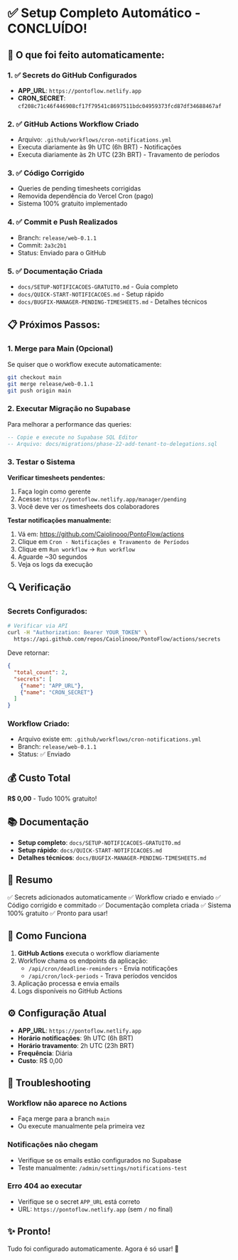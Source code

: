 # ✅ Setup Completo Automático - CONCLUÍDO!

## 🎉 O que foi feito automaticamente:

### 1. ✅ Secrets do GitHub Configurados
- **APP_URL**: `https://pontoflow.netlify.app`
- **CRON_SECRET**: `cf208c71c46f446908cf17f79541c8697511bdc04959373fcd87df34688467af`

### 2. ✅ GitHub Actions Workflow Criado
- Arquivo: `.github/workflows/cron-notifications.yml`
- Executa diariamente às 9h UTC (6h BRT) - Notificações
- Executa diariamente às 2h UTC (23h BRT) - Travamento de períodos

### 3. ✅ Código Corrigido
- Queries de pending timesheets corrigidas
- Removida dependência do Vercel Cron (pago)
- Sistema 100% gratuito implementado

### 4. ✅ Commit e Push Realizados
- Branch: `release/web-0.1.1`
- Commit: `2a3c2b1`
- Status: Enviado para o GitHub

### 5. ✅ Documentação Criada
- `docs/SETUP-NOTIFICACOES-GRATUITO.md` - Guia completo
- `docs/QUICK-START-NOTIFICACOES.md` - Setup rápido
- `docs/BUGFIX-MANAGER-PENDING-TIMESHEETS.md` - Detalhes técnicos

## 📋 Próximos Passos:

### 1. Merge para Main (Opcional)
Se quiser que o workflow execute automaticamente:
```bash
git checkout main
git merge release/web-0.1.1
git push origin main
```

### 2. Executar Migração no Supabase
Para melhorar a performance das queries:
```sql
-- Copie e execute no Supabase SQL Editor
-- Arquivo: docs/migrations/phase-22-add-tenant-to-delegations.sql
```

### 3. Testar o Sistema

**Verificar timesheets pendentes:**
1. Faça login como gerente
2. Acesse: `https://pontoflow.netlify.app/manager/pending`
3. Você deve ver os timesheets dos colaboradores

**Testar notificações manualmente:**
1. Vá em: https://github.com/Caiolinooo/PontoFlow/actions
2. Clique em `Cron - Notificações e Travamento de Períodos`
3. Clique em `Run workflow` → `Run workflow`
4. Aguarde ~30 segundos
5. Veja os logs da execução

## 🔍 Verificação

### Secrets Configurados:
```bash
# Verificar via API
curl -H "Authorization: Bearer YOUR_TOKEN" \
  https://api.github.com/repos/Caiolinooo/PontoFlow/actions/secrets
```

Deve retornar:
```json
{
  "total_count": 2,
  "secrets": [
    {"name": "APP_URL"},
    {"name": "CRON_SECRET"}
  ]
}
```

### Workflow Criado:
- Arquivo existe em: `.github/workflows/cron-notifications.yml`
- Branch: `release/web-0.1.1`
- Status: ✅ Enviado

## 💰 Custo Total

**R$ 0,00** - Tudo 100% gratuito!

## 📚 Documentação

- **Setup completo**: `docs/SETUP-NOTIFICACOES-GRATUITO.md`
- **Setup rápido**: `docs/QUICK-START-NOTIFICACOES.md`
- **Detalhes técnicos**: `docs/BUGFIX-MANAGER-PENDING-TIMESHEETS.md`

## 🎯 Resumo

✅ Secrets adicionados automaticamente
✅ Workflow criado e enviado
✅ Código corrigido e commitado
✅ Documentação completa criada
✅ Sistema 100% gratuito
✅ Pronto para usar!

## 🚀 Como Funciona

1. **GitHub Actions** executa o workflow diariamente
2. Workflow chama os endpoints da aplicação:
   - `/api/cron/deadline-reminders` - Envia notificações
   - `/api/cron/lock-periods` - Trava períodos vencidos
3. Aplicação processa e envia emails
4. Logs disponíveis no GitHub Actions

## ⚙️ Configuração Atual

- **APP_URL**: `https://pontoflow.netlify.app`
- **Horário notificações**: 9h UTC (6h BRT)
- **Horário travamento**: 2h UTC (23h BRT)
- **Frequência**: Diária
- **Custo**: R$ 0,00

## 🔧 Troubleshooting

### Workflow não aparece no Actions
- Faça merge para a branch `main`
- Ou execute manualmente pela primeira vez

### Notificações não chegam
- Verifique se os emails estão configurados no Supabase
- Teste manualmente: `/admin/settings/notifications-test`

### Erro 404 ao executar
- Verifique se o secret `APP_URL` está correto
- URL: `https://pontoflow.netlify.app` (sem `/` no final)

## ✨ Pronto!

Tudo foi configurado automaticamente. Agora é só usar! 🎉

